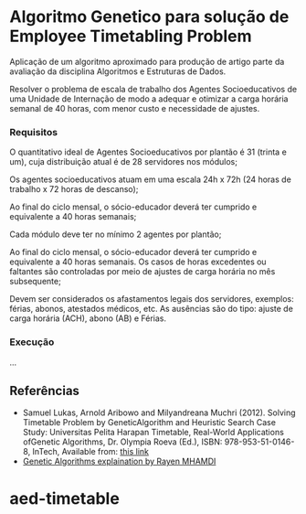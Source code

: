 # Algoritmo Genetico para solução de Employee Timetabling Problem

Aplicação de um algoritmo aproximado para produção de artigo parte da avaliação da disciplina Algoritmos e Estruturas de Dados.

Resolver o problema de escala de trabalho dos Agentes Socioeducativos de uma Unidade de Internação de modo a adequar e otimizar a carga horária semanal de 40 horas, com menor custo e necessidade de ajustes.


### Requisitos

O quantitativo ideal de Agentes Socioeducativos por plantão é 31 (trinta e um), cuja distribuição atual é de 28 servidores nos módulos;

Os agentes socioeducativos atuam em uma escala 24h x 72h (24 horas de trabalho x 72 horas de descanso);

Ao final do ciclo mensal, o sócio-educador deverá ter cumprido e equivalente a 40 horas semanais;

Cada módulo deve ter no mínimo 2 agentes por plantão;

Ao final do ciclo mensal, o sócio-educador deverá ter cumprido e equivalente a 40 horas semanais. Os casos de horas excedentes ou faltantes são controladas por meio de ajustes de carga horária no mês subsequente;

Devem ser considerados os afastamentos legais dos servidores, exemplos: férias, abonos, atestados médicos, etc. As ausências são do tipo: ajuste de carga horária (ACH), abono (AB) e Férias.

### Execução

...

## Referências

* Samuel Lukas, Arnold Aribowo and Milyandreana Muchri (2012). Solving Timetable Problem by GeneticAlgorithm and Heuristic Search Case Study: Universitas Pelita Harapan Timetable, Real-World Applications ofGenetic Algorithms, Dr. Olympia Roeva (Ed.), ISBN: 978-953-51-0146-8, InTech, Available from: [this link](http://www.intechopen.com/books/real-world-applications-of-genetic-algorithms/solving-timetable-problem-by-genetic-algorithm-and-heuristic-search-case-study-universitas-pelita-ha)
* [Genetic Algorithms explaination by Rayen MHAMDI](https://rayenmhamdi.github.io/ai/ga/)
# aed-timetable
